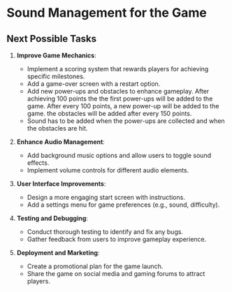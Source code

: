# Sound Management for the Game

## Next Possible Tasks
1. **Improve Game Mechanics**:
   - Implement a scoring system that rewards players for achieving specific milestones.
   - Add a game-over screen with a restart option.
   - Add new power-ups and obstacles to enhance gameplay. After achieving 100 points the the first power-ups will be added to the game. After every 100 points, a new power-up will be added to the game. the obstacles will be added after every 150 points.
   - Sound has to be added when the power-ups are collected and when the obstacles are hit.



2. **Enhance Audio Management**:
   - Add background music options and allow users to toggle sound effects.
   - Implement volume controls for different audio elements.

3. **User Interface Improvements**:
   - Design a more engaging start screen with instructions.
   - Add a settings menu for game preferences (e.g., sound, difficulty).

4. **Testing and Debugging**:
   - Conduct thorough testing to identify and fix any bugs.
   - Gather feedback from users to improve gameplay experience.

5. **Deployment and Marketing**:
   - Create a promotional plan for the game launch.
   - Share the game on social media and gaming forums to attract players.
